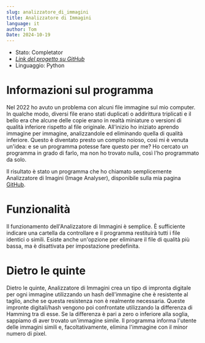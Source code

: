 ```yaml
---
slug: analizzatore_di_immagini
title: Analizzatore di Immagini
language: it
author: Tom
Date: 2024-10-19
---
```


- Stato: Completator
- [_Link del progetto su GitHub_](https://github.com/tomdpb/Image-Analyser)
- Linguaggio: Python

# Informazioni sul programma

Nel 2022 ho avuto un problema con alcuni file immagine sul mio computer. In qualche modo, diversi file erano stati duplicati o addirittura triplicati e il bello era che alcune delle copie erano in realtà miniature o versioni di qualità inferiore rispetto al file originale. All'inizio ho iniziato aprendo immagine per immagine, analizzandole ed eliminando quella di qualità inferiore. Questo è diventato presto un compito noioso, così mi è venuta un'idea: e se un programma potesse fare questo per me? Ho cercato un programma in grado di farlo, ma non ho trovato nulla, così l'ho programmato da solo.

Il risultato è stato un programma che ho chiamato semplicemente Analizzatore di Imagini (Image Analyser), disponibile sulla mia pagina [GitHub](https://github.com/tomdpb/Image-Analyser).

# Funzionalità

Il funzionamento dell'Analizzatore di Immagini è semplice. È sufficiente indicare una cartella da controllare e il programma restituirà tutti i file identici o simili. Esiste anche un'opzione per eliminare il file di qualità più bassa, ma è disattivata per impostazione predefinita.

# Dietro le quinte

Dietro le quinte, Analizzatore di Immagini crea un tipo di impronta digitale per ogni immagine utilizzando un hash dell'immagine che è resistente al taglio, anche se questa resistenza non è realmente necessaria. Queste impronte digitali/hash vengono poi confrontate utilizzando la differenza di Hamming tra di esse. Se la differenza è pari a zero o inferiore alla soglia, sappiamo di aver trovato un'immagine simile. Il programma informa l'utente delle immagini simili e, facoltativamente, elimina l'immagine con il minor numero di pixel.
